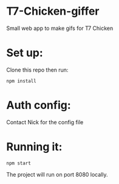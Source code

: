 # T7-Chicken-giffer
Small web app to make gifs for T7 Chicken

# Set up:

Clone this repo then run:

```
npm install
```

# Auth config:

Contact Nick for the config file


# Running it:

```
npm start
```

The project will run on port 8080 locally.


